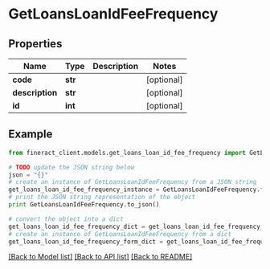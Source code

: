 # GetLoansLoanIdFeeFrequency


## Properties

Name | Type | Description | Notes
------------ | ------------- | ------------- | -------------
**code** | **str** |  | [optional] 
**description** | **str** |  | [optional] 
**id** | **int** |  | [optional] 

## Example

```python
from fineract_client.models.get_loans_loan_id_fee_frequency import GetLoansLoanIdFeeFrequency

# TODO update the JSON string below
json = "{}"
# create an instance of GetLoansLoanIdFeeFrequency from a JSON string
get_loans_loan_id_fee_frequency_instance = GetLoansLoanIdFeeFrequency.from_json(json)
# print the JSON string representation of the object
print GetLoansLoanIdFeeFrequency.to_json()

# convert the object into a dict
get_loans_loan_id_fee_frequency_dict = get_loans_loan_id_fee_frequency_instance.to_dict()
# create an instance of GetLoansLoanIdFeeFrequency from a dict
get_loans_loan_id_fee_frequency_form_dict = get_loans_loan_id_fee_frequency.from_dict(get_loans_loan_id_fee_frequency_dict)
```
[[Back to Model list]](../README.md#documentation-for-models) [[Back to API list]](../README.md#documentation-for-api-endpoints) [[Back to README]](../README.md)



